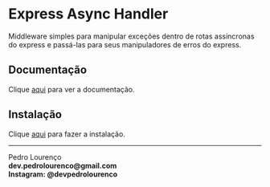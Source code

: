 # Express Async Handler

Middleware simples para manipular exceções dentro de rotas assíncronas do express e passá-las para seus manipuladores de erros do express.

## Documentação

Clique [aqui](https://github.com/Abazhenov/express-async-handler) para ver a documentação.

## Instalação

Clique [aqui](https://www.npmjs.com/package/express-async-handler) para fazer a instalação.


<hr>
<stong>Pedro Lourenço</strong><br>
<Strong>dev.pedrolourenco@gmail.com</strong><br>
<Strong>Instagram: @devpedrolourenco</strong>
